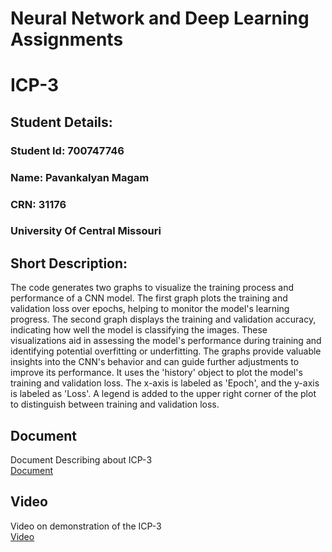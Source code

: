 # Neural Network and Deep Learning Assignments

# ICP-3

## Student Details:
### Student Id: 700747746
### Name: Pavankalyan Magam
### CRN: 31176
### University Of Central Missouri


## Short Description:
The code generates two graphs to visualize the training process and performance of a CNN model. 
The first graph plots the training and validation loss over epochs, helping to monitor the model's learning progress. 
The second graph displays the training and validation accuracy, indicating how well the model is classifying the images. 
These visualizations aid in assessing the model's performance during training and identifying potential overfitting or underfitting. 
The graphs provide valuable insights into the CNN's behavior and can guide further adjustments to improve its performance. 
It uses the 'history' object to plot the model's training and validation loss. 
The x-axis is labeled as 'Epoch', and the y-axis is labeled as 'Loss'. 
A legend is added to the upper right corner of the plot to distinguish between training and validation loss. 

## Document
Document Describing about ICP-3  
[Document](https://docs.google.com/document/d/17r1gWQ8YgOMJkl0rywgU0HBDmeegbh7W/edit?usp=sharing&ouid=116297738906248482727&rtpof=true&sd=true)

## Video
Video on demonstration of the ICP-3  
[Video](https://drive.google.com/file/d/1QB8wa1PaH51I6DyFA28dp-TDiiOk6nDb/view?usp=sharing)
